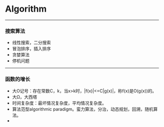 # Algorithm

----
### 搜索算法
* 线性搜索，二分搜索
* 冒泡排序，插入排序
* 贪婪算法
* 停机问题

----
### 函数的增长
* 大O记号：存在常数C，k，当x>k时，|f(x)|<=C|g(x)|，称f(x)是O(g(x))的。
* 大Ω，大西塔
* 时间复杂度：最坏情况复杂度，平均情况复杂度。
* 算法范型algorithmic paradigm。蛮力算法，分治，动态规划，回溯，随机算法。
* 
